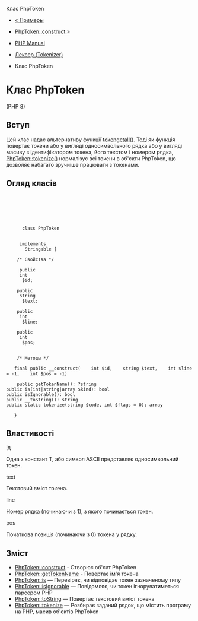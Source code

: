 Клас PhpToken

-   [« Примеры](tokenizer.examples.html)
    
-   [PhpToken::construct »](phptoken.construct.html)
    
-   [PHP Manual](index.html)
    
-   [Лексер (Tokenizer)](book.tokenizer.html)
    
-   Клас PhpToken
    

# Клас PhpToken

(PHP 8)

## Вступ

Цей клас надає альтернативу функції [tokengetall()](function.token-get-all.html). Тоді як функція повертає токени або у вигляді односимвольного рядка або у вигляді масиву з ідентифікатором токена, його текстом і номером рядка, [PhpToken::tokenize()](phptoken.tokenize.html) нормалізує всі токени в об'єкти PhpToken, що дозволяє набагато зручніше працювати з токенами.

## Огляд класів

```classsynopsis

     
    

    
     
      class PhpToken
     

     implements 
       Stringable {

    /* Свойства */
    
     public
     int
      $id;

    public
     string
      $text;

    public
     int
      $line;

    public
     int
      $pos;


    /* Методы */
    
   final public __construct(    int $id,    string $text,    int $line = -1,    int $pos = -1)

    public getTokenName(): ?string
public is(int|string|array $kind): bool
public isIgnorable(): bool
public __toString(): string
public static tokenize(string $code, int $flags = 0): array

   }
```

## Властивості

ід

Одна з констант T, або символ ASCII представляє односимвольний токен.

text

Текстовий вміст токена.

line

Номер рядка (починаючи з 1), з якого починається токен.

pos

Початкова позиція (починаючи з 0) токена у рядку.

## Зміст

-   [PhpToken::construct](phptoken.construct.html) - Створює об'єкт PhpToken
-   [PhpToken::getTokenName](phptoken.gettokenname.html) - Повертає ім'я токена
-   [PhpToken::is](phptoken.is.html) — Перевіряє, чи відповідає токен зазначеному типу
-   [PhpToken::isIgnorable](phptoken.isignorable.html) — Повідомляє, чи токен ігноруватиметься парсером PHP
-   [PhpToken::toString](phptoken.tostring.html) — Повертає текстовий вміст токена
-   [PhpToken::tokenize](phptoken.tokenize.html) — Розбирає заданий рядок, що містить програму на PHP, масив об'єктів PhpToken